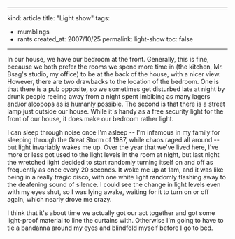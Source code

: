 -----
kind: article
title: "Light show"
tags:
- mumblings
- rants
created_at: 2007/10/25
permalink: light-show
toc: false
-----

<p>In our house, we have our bedroom at the front. Generally, this is fine, because we both prefer the rooms we spend more time in (the kitchen, Mr. Bsag's studio, my office) to be at the back of the house, with a nicer view. However, there are two drawbacks to the location of the bedroom. One is that there is a pub opposite, so we sometimes get disturbed late at night by drunk people reeling away from a night spent imbibing as many lagers and/or alcopops as is humanly possible. The second is that there is a street lamp just outside our house. While it's handy as a free security light for the front of our house, it does make our bedroom rather light.</p>

<p>I can sleep through noise once I'm asleep -- I'm infamous in my family for sleeping through the Great Storm of 1987, while chaos raged all around -- but light invariably wakes me up. Over the year that we've lived here, I've more or less got used to the light levels in the room at night, but last night the wretched light decided to start randomly turning itself on and off as frequently as once every 20 seconds. It woke me up at 1am, and it was like being in a really tragic disco, with one white light randomly flashing away to the deafening sound of silence. I could see the change in light levels even with my eyes shut, so I was lying awake, waiting for it to turn on or off again, which nearly drove me crazy.</p>

<p>I think that it's about time we actually got our act together and got some light-proof material to line the curtains with. Otherwise I'm going to have to tie a bandanna around my eyes and blindfold myself before I go to bed.</p>


